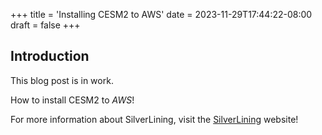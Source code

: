 +++
title = 'Installing CESM2 to AWS'
date = 2023-11-29T17:44:22-08:00
draft = false
+++
## Introduction

This blog post is in work.

How to install CESM2 to *AWS*!




For more information about SilverLining, visit the [SilverLining](https://silverlining.ngo) website!

